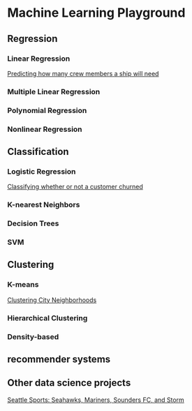 # **Machine Learning Playground** 

## Regression

### Linear Regression

[Predicting how many crew members a ship will need](https://github.com/DanWang1230/Python_and_Spark_for_Big_Data/blob/master/Linear_Regression/Linear_Regression_Consulting_Project_SOLUTIONS.ipynb)


### Multiple Linear Regression



### Polynomial Regression



### Nonlinear Regression



## Classification

### Logistic Regression

[Classifying whether or not a customer churned](https://github.com/DanWang1230/Python_and_Spark_for_Big_Data/blob/master/Logistic_Regression/Logistic_Regression_Consulting_Project_SOLUTIONS.ipynb)

### K-nearest Neighbors



### Decision Trees



### SVM



## Clustering

### K-means

[Clustering City Neighborhoods](pages/Machine_learning/cluster_city_neighborhoods.md)


### Hierarchical Clustering


### Density-based


## recommender systems



## Other data science projects

[Seattle Sports: Seahawks, Mariners, Sounders FC, and Storm](pages/Machine_learning/seattle_sports.md)